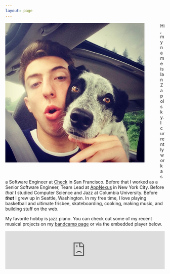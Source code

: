 ```yaml
---
layout: page
---
```


<style>
#ian-image {
  max-width: 100%;
  float: left;
  margin-right: 50px;
  margin-bottom: 50px;
}
@media (max-width: 780px) {
  #ian-image {
    float: none;
    clear: both;
    margin-right: 0px;
    margin-bottom: 0px;
  }
}
#player-container {
  text-align: center;
  width: 100%;
}
#player-iframe {
  max-width: 700px;
}
</style>

<div style="max-width:440px">
  <img id="ian-image" src="/assets/ian_king.jpg">
</div>

Hi, my name is Ian Zapolsky.
I currently work as a Software Engineer at <a href="http://www.checkhq.com/">Check</a> in San Francisco.
Before that I worked as a Senior Software Engineer, Team Lead at <a href="http://www.appnexus.com/">AppNexus</a> in New York City.
Before _that_ I studied Computer Science and Jazz at Columbia University.
Before <b><i>that</i></b> I grew up in Seattle, Washington.
In my free time, I love playing basketball and ultimate frisbee, skateboarding, cooking, making music, and building stuff on the web.

My favorite hobby is jazz piano.
You can check out some of my recent musical projects on my [bandcamp page](https://ianzapolsky.bandcamp.com/) or via the embedded player below.

<div id="player-container">
  <iframe id="player-iframe" align="center" style="border: 0; width: 100%; margin: auto; height: 120px;" src="https://bandcamp.com/EmbeddedPlayer/album=3843758358/size=large/bgcol=ffffff/linkcol=0687f5/tracklist=false/artwork=small/transparent=true/" seamless><a href="http://ianzapolsky.bandcamp.com/album/senior-recital">Senior Recital by Ian Zapolsky</a></iframe>
</div>

